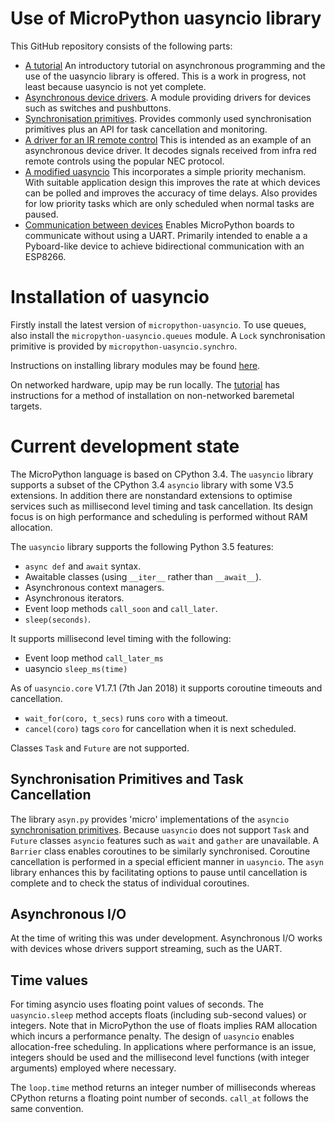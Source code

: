 # Use of MicroPython uasyncio library

This GitHub repository consists of the following parts:
 * [A tutorial](./TUTORIAL.md) An introductory tutorial on asynchronous
 programming and the use of the uasyncio library is offered. This is a work in
 progress, not least because uasyncio is not yet complete.
 * [Asynchronous device drivers](./DRIVERS.md). A module providing drivers for
 devices such as switches and pushbuttons.
 * [Synchronisation primitives](./PRIMITIVES.md). Provides commonly used
 synchronisation primitives plus an API for task cancellation and monitoring.
 * [A driver for an IR remote control](./nec_ir/README.md) This is intended as
 an example of an asynchronous device driver. It decodes signals received from
 infra red remote controls using the popular NEC protocol.
 * [A modified uasyncio](./FASTPOLL.md) This incorporates a simple priority
 mechanism. With suitable application design this improves the rate at which
 devices can be polled and improves the accuracy of time delays. Also provides
 for low priority tasks which are only scheduled when normal tasks are paused.
 * [Communication between devices](./syncom_as/README.md) Enables MicroPython
 boards to communicate without using a UART. Primarily intended to enable a
 a Pyboard-like device to achieve bidirectional communication with an ESP8266.

# Installation of uasyncio

Firstly install the latest version of `micropython-uasyncio`. To use queues,
also install the `micropython-uasyncio.queues` module. A `Lock` synchronisation
primitive is provided by `micropython-uasyncio.synchro`.

Instructions on installing library modules may be found [here](https://github.com/micropython/micropython-lib).

On networked hardware, upip may be run locally. The [tutorial](./TUTORIAL.md#installing-uasyncio-on-bare-metal)
has instructions for a method of installation on non-networked baremetal
targets.

# Current development state

The MicroPython language is based on CPython 3.4. The `uasyncio` library
supports a subset of the CPython 3.4 `asyncio` library with some V3.5
extensions. In addition there are nonstandard extensions to optimise services
such as millisecond level timing and task cancellation. Its design focus is on
high performance and scheduling is performed without RAM allocation.

The `uasyncio` library supports the following Python 3.5 features:

 * `async def` and `await` syntax.
 * Awaitable classes (using `__iter__` rather than `__await__`).
 * Asynchronous context managers.
 * Asynchronous iterators.
 * Event loop methods `call_soon` and `call_later`.
 * `sleep(seconds)`.

It supports millisecond level timing with the following:

 * Event loop method `call_later_ms`
 * uasyncio `sleep_ms(time)`

As of `uasyncio.core` V1.7.1 (7th Jan 2018) it supports coroutine timeouts and
cancellation.

 * `wait_for(coro, t_secs)` runs `coro` with a timeout.
 * `cancel(coro)` tags `coro` for cancellation when it is next scheduled.

Classes `Task` and `Future` are not supported.

## Synchronisation Primitives and Task Cancellation

The library `asyn.py` provides 'micro' implementations of the `asyncio`
[synchronisation primitives](https://docs.python.org/3/library/asyncio-sync.html).
Because `uasyncio` does not support `Task` and `Future` classes `asyncio`
features such as `wait` and `gather` are unavailable. A `Barrier` class enables
coroutines to be similarly synchronised. Coroutine cancellation is performed in
a special efficient manner in `uasyncio`. The `asyn` library enhances this by
facilitating options to pause until cancellation is complete and to check the
status of individual coroutines.

## Asynchronous I/O

At the time of writing this was under development. Asynchronous I/O works with
devices whose drivers support streaming, such as the UART.

## Time values

For timing asyncio uses floating point values of seconds. The `uasyncio.sleep`
method accepts floats (including sub-second values) or integers. Note that in
MicroPython the use of floats implies RAM allocation which incurs a performance
penalty. The design of `uasyncio` enables allocation-free scheduling. In
applications where performance is an issue, integers should be used and the
millisecond level functions (with integer arguments) employed where necessary.

The `loop.time` method returns an integer number of milliseconds whereas
CPython returns a floating point number of seconds. `call_at` follows the
same convention.
